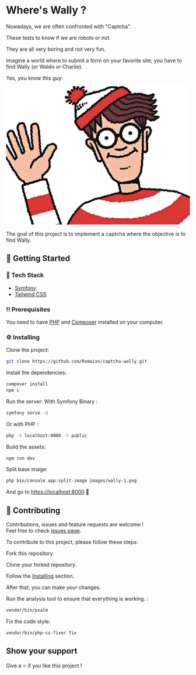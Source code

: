 # Where's Wally ?
Nowadays, we are often confronted with "Captcha".

These tests to know if we are robots or not.

They are all very boring and not very fun.

Imagine a world where to submit a form on your favorite site, you have to find Wally (or Waldo or Charlie).

Yes, you know this guy:

[![Wally](docs/wally.jpeg)](https://en.wikipedia.org/wiki/Where%27s_Wally%3F)

The goal of this project is to implement a captcha where the objective is to find Wally.

## :toolbox: Getting Started
### :space_invader: Tech Stack
- [Symfony](https://symfony.com)
- [Tailwind CSS](https://tailwindcss.com)

### :bangbang: Prerequisites
You need to have [PHP](https://www.php.net/) and [Composer](https://getcomposer.org/) installed on your computer.

### :gear: Installing
Clone the project:
```bash
git clone https://github.com/Romaixn/captcha-wally.git
```

Install the dependencies:
```bash
composer install
npm i
```

Run the server:
With Symfony Binary :
```bash
symfony serve -d 
```

Or with PHP :
```bash
php -S localhost:8000 -t public
```

Build the assets:
```bash
npm run dev
```

Split base image:
```bash
php bin/console app:split-image images/wally-1.png
```

And go to [https://localhost:8000](https://localhost:8000) 🚀

## 🤝 Contributing

Contributions, issues and feature requests are welcome !<br />Feel free to check [issues page](https://github.com/Romaixn/captcha-wally/issues).

To contribute to this project, please follow these steps:

Fork this repository.

Clone your forked repository.

Follow the [Installing](#gear-installing) section.

After that, you can make your changes.

Run the analysis tool to ensure that everything is working. :
```bash
vendor/bin/psalm
```

Fix the code style:
```bash
vendor/bin/php-cs-fixer fix
```

## Show your support

Give a ⭐️ if you like this project !